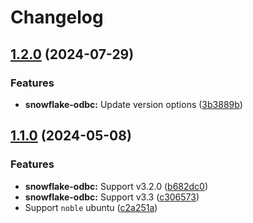 # Changelog

## [1.2.0](https://github.com/itsmechlark/features/compare/snowflake-odbc-v1.1.0...snowflake-odbc-v1.2.0) (2024-07-29)


### Features

* **snowflake-odbc:** Update version options ([3b3889b](https://github.com/itsmechlark/features/commit/3b3889b76b0a2a48931b5725f3e8cc6202f5014a))

## [1.1.0](https://github.com/itsmechlark/features/compare/snowflake-odbc-v1.0.0...snowflake-odbc-v1.1.0) (2024-05-08)


### Features

* **snowflake-odbc:** Support v3.2.0 ([b682dc0](https://github.com/itsmechlark/features/commit/b682dc02436af198709e4aec61711c34a009cdda))
* **snowflake-odbc:** Support v3.3 ([c306573](https://github.com/itsmechlark/features/commit/c306573b06d692406349549590171cc9179e897c))
* Support `noble` ubuntu ([c2a251a](https://github.com/itsmechlark/features/commit/c2a251aafc58c1d121cd6f07e36d4031921ee219))
